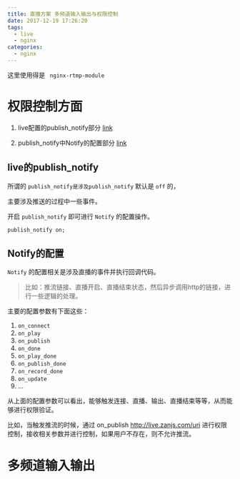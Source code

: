 ```yaml
---
title: 直播方案 多频道输入输出与权限控制
date: 2017-12-19 17:26:20
tags: 
  - live
  - nginx
categories:
  - nginx
---
```


这里使用得是 ` nginx-rtmp-module`

# 权限控制方面

1. live配置的publish_notify部分 [link](https://github.com/arut/nginx-rtmp-module/wiki/Directives#publish_notify)
 

 2. publish_notify中Notify的配置部分 [link](https://github.com/arut/nginx-rtmp-module/wiki/Directives#notify)


 ## live的publish_notify

 所谓的 `publish_notify是涉及publish_notify` 默认是 `off` 的，
 
 主要涉及推送的过程中一些事件。

开启 `publish_notify` 即可进行 `Notify` 的配置操作。

```
publish_notify on;
```


## Notify的配置


`Notify` 的配置相关是涉及直播的事件并执行回调代码。

> 比如：推流链接、直播开启、直播结束状态，然后异步调用http的链接，进行一些逻辑的处理。

主要的配置参数有下面这些：

1. `on_connect`
2. `on_play`
3. `on_publish`
4. `on_done`
5. `on_play_done`
1. `on_publish_done`
1. `on_record_done`
1. `on_update`
1. ...


从上面的配置参数可以看出，能够触发连接、直播、输出、直播结束等等，从而能够进行权限验证。

比如，当触发推流的时候，通过 on_publish http://live.zanjs.com/uri 进行权限控制，接收相关参数并进行控制，如果用户不存在，则不允许推流。


# 多频道输入输出